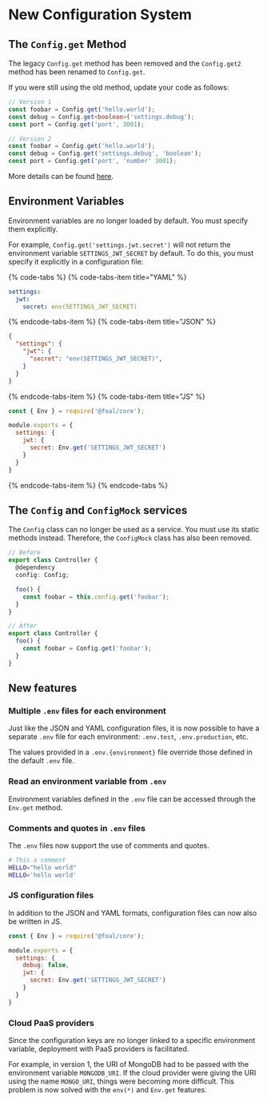 # New Configuration System

## The `Config.get` Method

The legacy `Config.get` method has been removed and the `Config.get2` method has been renamed to `Config.get`.

If you were still using the old method, update your code as follows:

```typescript
// Version 1
const foobar = Config.get('hello.world');
const debug = Config.get<boolean>('settings.debug');
const port = Config.get('port', 3001);

// Version 2
const foobar = Config.get('hello.world');
const debug = Config.get('settings.debug', 'boolean');
const port = Config.get('port', 'number' 3001);
```

More details can be found [here](../deployment-and-environments/configuration.md).

## Environment Variables

Environment variables are no longer loaded by default. You must specify them explicitly.

For example, `Config.get('settings.jwt.secret')` will not return the environment variable `SETTINGS_JWT_SECRET` by default. To do this, you must specify it explicitly in a configuration file:

{% code-tabs %}
{% code-tabs-item title="YAML" %}
```yaml
settings:
  jwt:
    secret: env(SETTINGS_JWT_SECRET)
```
{% endcode-tabs-item %}
{% code-tabs-item title="JSON" %}
```json
{
  "settings": {
    "jwt": {
      "secret": "env(SETTINGS_JWT_SECRET)",
    }
  }
}
```
{% endcode-tabs-item %}
{% code-tabs-item title="JS" %}
```javascript
const { Env } = require('@foal/core');

module.exports = {
  settings: {
    jwt: {
      secret: Env.get('SETTINGS_JWT_SECRET')
    }
  }
}
```
{% endcode-tabs-item %}
{% endcode-tabs %}

## The `Config` and `ConfigMock` services

The `Config` class can no longer be used as a service. You must use its static methods instead. Therefore, the `ConfigMock` class has also been removed.

```typescript
// Before
export class Controller {
  @dependency
  config: Config;

  foo() {
    const foobar = this.config.get('foobar');
  }
}

// After
export class Controller {
  foo() {
    const foobar = Config.get('foobar');
  }
}

```

## New features

### Multiple `.env` files for each environment

Just like the JSON and YAML configuration files, it is now possible to have a separate `.env` file for each environment: `.env.test`, `.env.production`, etc.

The values provided in a `.env.{environment}` file override those defined in the default `.env` file.

### Read an environment variable from `.env`

Environment variables defined in the `.env` file can be accessed through the `Env.get` method.

### Comments and quotes in `.env` files

The `.env` files now support the use of comments and quotes.

```bash
# This a comment
HELLO="hello world"
HELLO='hello world'
```

### JS configuration files

In addition to the JSON and YAML formats, configuration files can now also be written in JS.

```javascript
const { Env } = require('@foal/core');

module.exports = {
  settings: {
    debug: false,
    jwt: {
      secret: Env.get('SETTINGS_JWT_SECRET')
    }
  }
}
```

### Cloud PaaS providers

Since the configuration keys are no longer linked to a specific environment variable, deployment with PaaS providers is facilitated.

For example, in version 1, the URI of MongoDB had to be passed with the environment variable `MONGODB_URI`. If the cloud provider were giving the URI using the name `MONGO_URI`, things were becoming more difficult. This problem is now solved with the `env(*)` and `Env.get` features.
